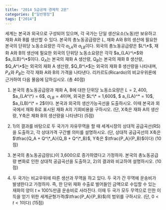 ```yaml
---
title: "2014 5급공채 경제학 2문"
categories: ["일반행정"]
tags: ["2014"]
---
```


세계는 본국과 외국으로 구성되어 있으며, 각 국가는 단일 생산요소(노동)만 보유하고 재화 A와 B를 생산할 수 있다. 본국의 총노동공급량은 $L$, 재화 A와 B의 생산에 필요한 본국의 단위당 노동소요량은 각각 $a_{LA}$와 $a_{LB}$이다. 외국의 총노동공급량은 $L^\*$, 재화 A와 B의 생산에 필요한 외국의 단위당 노동소요량은 각각 $a_{LA}^\*$와 $a_{LB}^\*$이다. $Q_A$는 본국의 재화 A 생산량, $Q_B$는 본국의 재화 B 생산량, $Q_A^\*$는 외국의 재화 A 생산량, $Q_B^\*$는 외국의 재화 B 생산량을 나타내며, $P_A$와 $P_B$는 각각 재화 A와 B의 가격을 나타낸다. 리카르도(Ricardo)의 비교우위론에 근거하여 다음 물음에 답하십시오. (총 40점)

1) 본국의 총노동공급량과 재화 A, B에 대한 단위당 노동소요량은 $L = 2,400$, $a_{LA^\*} = 6$, $a_{LB} = 4$이며, 외국은 $L^\* = 1,600$, $ a_{LA}^\* = 10$, $a_{LB}^\* = 2$이다. 본국과 외국의 생산가능곡선을 도출하시오. 이때 본국과 외국에서 재화 B로 표시된 재화 A의 기회비용을 구하시오. (단, X축은 재화 A의 생산량, Y축은 재화 B의 생산량을 나타낸다) (5점)

2) 1)의 결과를 바탕으로 두 국가가 자유무역을 할 때 세계시장의 상대적 공급곡선(RS)을 도출하고, 각 상대가격 구간별 의미를 설명하시오. (단, 상대적 공급곡선의 X축은 $\tfrac{Q_A + Q^\*_A}{Q_B + Q^\*_B}$, Y축은 $\tfrac{P_A}{P_B}$이다) (10점)

3) 본국의 총노동공급량($L$)이 3,600으로 증가하였다고 가정하자. 본국의 총노동공급량 변화로 인한 상대적 공급곡선을 도출하고, 2)의 결과와 비교하여 설명하시오. (10점)

4) 두 국가는 비교우위에 따른 생산과 무역을 하고 있다. 두 국가 간 무역에 운송비가 발생한다고 가정하자. 즉, 한 단위 재화 수출로 벌어들인 금액으로 수입할 수 있는 재화의 양이 $t \times 100\%$만큼 운송비로 사라진다. 이때 두 국가 모두 무역으로 인한 이득을 얻기 위한 세계균형가격($\tfrac{P_A}{P_B}$)의 범위를 구하시오. (단, $0 < t < 1$이다) (15점)

